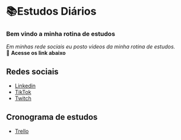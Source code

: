 
# 📚Estudos Diários
### Bem vindo a minha rotina de estudos
 *Em minhas rede sociais eu posto videos da minha rotina de estudos.*<br>
 🔗 **Acesse os link abaixo**

## Redes sociais
- [Linkedin](https://www.linkedin.com/in/pedrogomesti/)<br>
- [TikTok](https://www.tiktok.com/@pedrogomesdev)<br>
- [Twitch](https://www.twitch.tv/pedrogomesdev)

## Cronograma de estudos
- [Trello](https://trello.com/b/Es81EtE9/project-14-days)


